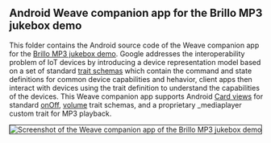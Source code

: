 ## Android Weave companion app for the Brillo MP3 jukebox demo
This folder contains the Android source code of the Weave companion app for the [Brillo MP3 jukebox demo](https://github.com/ttzeng/brillo-products/tree/master/Examples/demo). Google addresses the interoperability problem of IoT devices by introducing a device representation model based on a set of standard [trait schemas](https://developers.google.com/weave/guides/overview/schemas-and-interop#what_are_weave_schemas) which contain the command and state definitions for common device capabilities and hehavior, client apps then interact with devices using the trait definition to understand the capabilities of the devices. This Weave companion app supports Android [Card views](https://developer.android.com/training/material/lists-cards.html#CardView) for standard [onOff](https://developers.google.com/weave/v1/reference/device-api/onOff), [volume](https://developers.google.com/weave/v1/reference/device-api/volume) trait schemas, and a proprietary _mediaplayer custom trait for MP3 playback.

<img src="http://ttzeng.github.io/doc/assets/MyWeaveApp.png" alt="Screenshot of the Weave companion app of the Brillo MP3 jukebox demo" border="1" />
